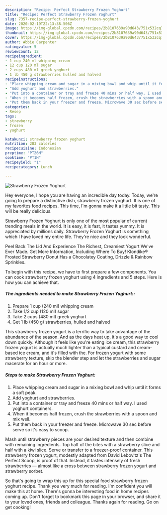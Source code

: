 ```yaml
---
description: "Recipe: Perfect Strawberry Frozen Yoghurt"
title: "Recipe: Perfect Strawberry Frozen Yoghurt"
slug: 7357-recipe-perfect-strawberry-frozen-yoghurt
date: 2020-02-19T22:13:38.506Z
image: https://img-global.cpcdn.com/recipes/2b8107639a90d643/751x532cq70/strawberry-frozen-yoghurt-recipe-main-photo.jpg
thumbnail: https://img-global.cpcdn.com/recipes/2b8107639a90d643/751x532cq70/strawberry-frozen-yoghurt-recipe-main-photo.jpg
cover: https://img-global.cpcdn.com/recipes/2b8107639a90d643/751x532cq70/strawberry-frozen-yoghurt-recipe-main-photo.jpg
author: Abbie Carpenter
ratingvalue: 5
reviewcount: 12
recipeingredient:
- 1 cup 240 ml whipping cream
- 12 cup 120 ml sugar
- 2 cups 480 ml greek yoghurt
- 1 lb 450 g strawberries hulled and halved
recipeinstructions:
- "Place whipping cream and sugar in a mixing bowl and whip until it forms a soft peak."
- "Add yoghurt and strawberries."
- "Put into a container or tray and freeze 40 mins or half way. I used yoghurt containers."
- "When it becomes half frozen, crush the strawberries with a spoon and mix well."
- "Put them back in your freezer and freeze. Microwave 30 sec before serve so it&#39;s easy to scoop."
categories:
- Resep
tags:
- strawberry
- frozen
- yoghurt

katakunci: strawberry frozen yoghurt
nutrition: 283 calories
recipecuisine: Indonesian
preptime: "PT26M"
cooktime: "PT1H"
recipeyield: "1"
recipecategory: Lunch

---
```



![Strawberry Frozen Yoghurt](https://img-global.cpcdn.com/recipes/2b8107639a90d643/751x532cq70/strawberry-frozen-yoghurt-recipe-main-photo.jpg)

Hey everyone, I hope you are having an incredible day today. Today, we're going to prepare a distinctive dish, strawberry frozen yoghurt. It is one of my favorites food recipes. This time, I'm gonna make it a little bit tasty. This will be really delicious.

Strawberry Frozen Yoghurt is only one of the most popular of current trending meals in the world. It is easy, it is fast, it tastes yummy. It is appreciated by millions daily. Strawberry Frozen Yoghurt is something which I have loved my entire life. They're nice and they look wonderful.

Peel Back The Lid And Experience The Richest, Creamiest Yogurt We&#39;ve Ever Made. Get More Information, Including Where To Buy! Klondike® Frosted Strawberry Donut Has a Chocolatey Coating, Drizzle &amp; Rainbow Sprinkles.


To begin with this recipe, we have to first prepare a few components. You can cook strawberry frozen yoghurt using 4 ingredients and 5 steps. Here is how you can achieve that.

##### The ingredients needed to make Strawberry Frozen Yoghurt::

1. Prepare 1 cup (240 ml) whipping cream
1. Take 1/2 cup (120 ml) sugar
1. Take 2 cups (480 ml) greek yoghurt
1. Get 1 lb (450 g) strawberries, hulled and halved


This strawberry frozen yogurt is a terrific way to take advantage of the abundance of the season. And as the days heat up, it&#39;s a good way to cool down quickly. Although it feels like you&#39;re eating ice cream, this strawberry frozen yogurt is actually much lighter than a typical custard and cream-based ice cream, and it&#39;s filled with the. For frozen yogurt with some strawberry texture, skip the blender step and let the strawberries and sugar macerate for an hour or more. 

##### Steps to make Strawberry Frozen Yoghurt:

1. Place whipping cream and sugar in a mixing bowl and whip until it forms a soft peak.
1. Add yoghurt and strawberries.
1. Put into a container or tray and freeze 40 mins or half way. I used yoghurt containers.
1. When it becomes half frozen, crush the strawberries with a spoon and mix well.
1. Put them back in your freezer and freeze. Microwave 30 sec before serve so it&#39;s easy to scoop.


Mash until strawberry pieces are your desired texture and then combine with remaining ingredients. Top half of the bites with a strawberry slice and half with a kiwi slice. Serve or transfer to a freezer-proof container. This strawberry frozen yogurt, modestly adapted from David Lebovitz&#39;s The Perfect Scoop, is proof of that. Instead, it tastes intensely of fresh strawberries — almost like a cross between strawberry frozen yogurt and strawberry sorbet. 

So that's going to wrap this up for this special food strawberry frozen yoghurt recipe. Thank you very much for reading. I'm confident you will make this at home. There's gonna be interesting food in home recipes coming up. Don't forget to bookmark this page in your browser, and share it to your loved ones, friends and colleague. Thanks again for reading. Go on get cooking!
